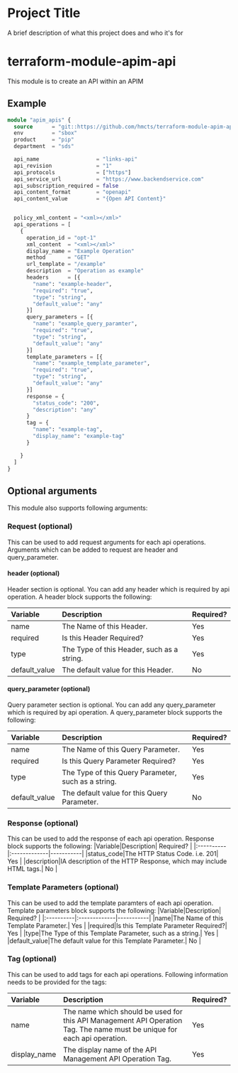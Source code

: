 
# Project Title

A brief description of what this project does and who it's for

# terraform-module-apim-api

This module is to create an API within an APIM

## Example

```terraform
module "apim_apis" {
  source      = "git::https://github.com/hmcts/terraform-module-apim-api"
  env         = "sbox"
  product     = "pip"
  department  = "sds"

  api_name                  = "links-api"
  api_revision              = "1"
  api_protocols             = ["https"]
  api_service_url           = "https://www.backendservice.com"
  api_subscription_required = false
  api_content_format        = "openapi"
  api_content_value         = "{Open API Content}"


  policy_xml_content = "<xml></xml>"
  api_operations = [
    {
      operation_id = "opt-1"
      xml_content  = "<xml></xml>"
      display_name = "Example Operation"
      method       = "GET"
      url_template = "/example"
      description  = "Operation as example"
      headers      = [{
        "name": "example-header",
        "required": "true",
        "type": "string",
        "default_value": "any"
      }]
      query_parameters = [{
        "name": "example_query_paramter",
        "required": "true",
        "type": "string",
        "default_value": "any"
      }]
      template_parameters = [{
        "name": "example_template_parameter",
        "required": "true",
        "type": "string",
        "default_value": "any"
      }]
      response = {
        "status_code": "200",
        "description": "any"
      }
      tag = {
        "name": "example-tag",
        "display_name": "example-tag"
      }

    }
  ]
}
```
## Optional arguments
This module also supports following arguments:

### Request (optional)
This can be used to add request arguments for each api operations. Arguments which can be added to request are header and query_parameter.

#### header (optional)
Header section is optional. You can add any header which is required by api operation. A header block supports the following:

|Variable|Description| Required? |
|:----------|:-------------|-----------|
|name|The Name of this Header.| Yes       |
|required|Is this Header Required?| Yes       |
|type|The Type of this Header, such as a string.| Yes       |
|default_value|The default value for this Header.| No        |

#### query_parameter (optional)
Query parameter section is optional. You can add any query_parameter which is required by api operation. A query_parameter block supports the following:

|Variable|Description| Required? |
|:----------|:-------------|-----------|
|name|The Name of this Query Parameter.| Yes       |
|required|Is this Query Parameter Required?| Yes       |
|type|The Type of this Query Parameter, such as a string.| Yes       |
|default_value|The default value for this Query Parameter.| No        |

### Response (optional)
This can be used to add the response of each api operation. Response block supports the following:
|Variable|Description| Required? |
|:----------|:-------------|-----------|
|status_code|The HTTP Status Code. i.e. 201| Yes       |
|description|IA description of the HTTP Response, which may include HTML tags.| No      |

### Template Parameters (optional)
This can be used to add the template paramters of each api operation. Template parameters block supports the following:
|Variable|Description| Required? |
|:----------|:-------------|-----------|
|name|The Name of this Template Parameter.| Yes       |
|required|Is this Template Parameter Required?| Yes       |
|type|The Type of this Template Parameter, such as a string.| Yes       |
|default_value|The default value for this Template Parameter.| No        |

### Tag (optional)
This can be used to add tags for each api operations. Following information needs to be provided for the tags:

|Variable|Description| Required? |
|:----------|:-------------|-----------|
|name|The name which should be used for this API Management API Operation Tag. The name must be unique for each api operation.| Yes       |
|display_name|The display name of the API Management API Operation Tag.| Yes 